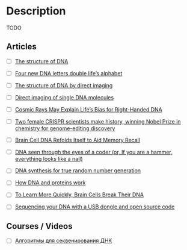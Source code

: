 # Description

TODO


## Articles

- [ ] [The structure of DNA](https://www.nature.com/articles/d41586-019-02554-z)
- [ ] [Four new DNA letters double life’s alphabet](https://www.nature.com/articles/d41586-019-00650-8)
- [ ] [The structure of DNA by direct imaging](https://www.science.org/doi/10.1126/sciadv.1500734)
- [ ] [Direct imaging of single DNA molecules](https://spie.org/news/6527-direct-imaging-of-single-dna-molecules?SSO=1)
- [ ] [Cosmic Rays May Explain Life’s Bias for Right-Handed DNA](https://www.quantamagazine.org/cosmic-rays-may-explain-lifes-bias-for-right-handed-dna-20200629/)
- [ ] [Two female CRISPR scientists make history, winning Nobel Prize in chemistry for genome-editing discovery](https://www.statnews.com/2020/10/07/two-crispr-scientists-win-nobel-prize-in-chemistry/)
- [ ] [Brain Cell DNA Refolds Itself to Aid Memory Recall](https://www.quantamagazine.org/brain-cell-dna-refolds-itself-to-aid-memory-recall-20201102/)
- [ ] [DNA seen through the eyes of a coder (or, If you are a hammer, everything looks like a nail)](https://berthub.eu/articles/posts/amazing-dna/)
- [ ] [DNA synthesis for true random number generation](https://www.nature.com/articles/s41467-020-19757-y)
- [ ] [How DNA and proteins work](https://www.economist.com/schools-brief/2021/07/31/how-dna-and-proteins-work)
- [ ] [To Learn More Quickly, Brain Cells Break Their DNA](https://www.quantamagazine.org/brain-cells-break-their-dna-to-learn-more-quickly-20210830/)
- [ ] [Sequencing your DNA with a USB dongle and open source code](https://stackoverflow.blog/2021/12/24/sequencing-your-dna-with-a-usb-dongle-and-open-source-code/)


## Courses / Videos

- [ ] [Алгоритмы для секвенирования ДНК](https://www.coursera.org/learn/dna-sequencing)
